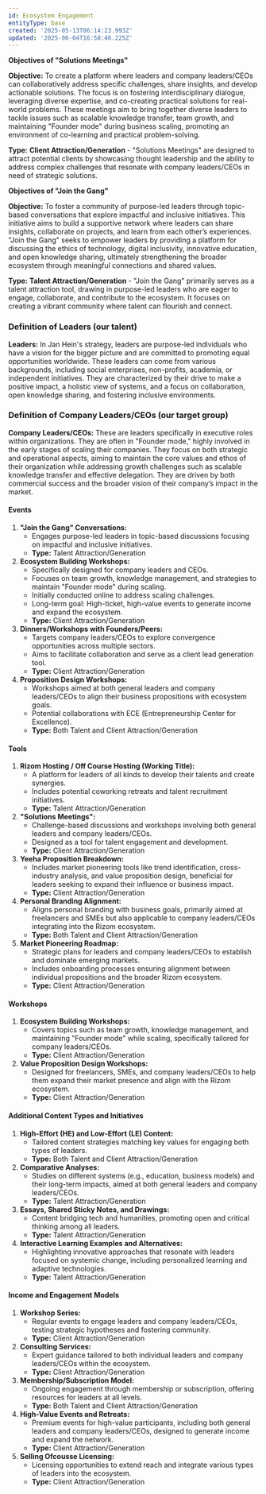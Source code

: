 ```yaml
---
id: Ecosystem Engagement
entityType: base
created: '2025-05-13T06:14:23.993Z'
updated: '2025-06-04T16:58:46.225Z'
---
```

**Objectives of "Solutions Meetings"**

**Objective:**
To create a platform where leaders and company leaders/CEOs can collaboratively address specific challenges, share insights, and develop actionable solutions. The focus is on fostering interdisciplinary dialogue, leveraging diverse expertise, and co-creating practical solutions for real-world problems. These meetings aim to bring together diverse leaders to tackle issues such as scalable knowledge transfer, team growth, and maintaining "Founder mode" during business scaling, promoting an environment of co-learning and practical problem-solving.

**Type:**
**Client Attraction/Generation** - "Solutions Meetings" are designed to attract potential clients by showcasing thought leadership and the ability to address complex challenges that resonate with company leaders/CEOs in need of strategic solutions.

**Objectives of "Join the Gang"**

**Objective:**
To foster a community of purpose-led leaders through topic-based conversations that explore impactful and inclusive initiatives. This initiative aims to build a supportive network where leaders can share insights, collaborate on projects, and learn from each other’s experiences. "Join the Gang" seeks to empower leaders by providing a platform for discussing the ethics of technology, digital inclusivity, innovative education, and open knowledge sharing, ultimately strengthening the broader ecosystem through meaningful connections and shared values.

**Type:**
**Talent Attraction/Generation** - "Join the Gang" primarily serves as a talent attraction tool, drawing in purpose-led leaders who are eager to engage, collaborate, and contribute to the ecosystem. It focuses on creating a vibrant community where talent can flourish and connect.


### **Definition of Leaders (our talent)**

**Leaders:** In Jan Hein's strategy, leaders are purpose-led individuals who have a vision for the bigger picture and are committed to promoting equal opportunities worldwide. These leaders can come from various backgrounds, including social enterprises, non-profits, academia, or independent initiatives. They are characterized by their drive to make a positive impact, a holistic view of systems, and a focus on collaboration, open knowledge sharing, and fostering inclusive environments.

### **Definition of Company Leaders/CEOs (our target group)**

**Company Leaders/CEOs:** These are leaders specifically in executive roles within organizations. They are often in "Founder mode," highly involved in the early stages of scaling their companies. They focus on both strategic and operational aspects, aiming to maintain the core values and ethos of their organization while addressing growth challenges such as scalable knowledge transfer and effective delegation. They are driven by both commercial success and the broader vision of their company’s impact in the market.

#### Events


1. **"Join the Gang" Conversations:**
   * Engages purpose-led leaders in topic-based discussions focusing on impactful and inclusive initiatives.
   * **Type:** Talent Attraction/Generation
2. **Ecosystem Building Workshops:**
   * Specifically designed for company leaders and CEOs.
   * Focuses on team growth, knowledge management, and strategies to maintain "Founder mode" during scaling.
   * Initially conducted online to address scaling challenges.
   * Long-term goal: High-ticket, high-value events to generate income and expand the ecosystem.
   * **Type:** Client Attraction/Generation
3. **Dinners/Workshops with Founders/Peers:**
   * Targets company leaders/CEOs to explore convergence opportunities across multiple sectors.
   * Aims to facilitate collaboration and serve as a client lead generation tool.
   * **Type:** Client Attraction/Generation
4. **Proposition Design Workshops:**
   * Workshops aimed at both general leaders and company leaders/CEOs to align their business propositions with ecosystem goals.
   * Potential collaborations with ECE (Entrepreneurship Center for Excellence).
   * **Type:** Both Talent and Client Attraction/Generation

#### Tools


1. **Rizom Hosting / Off Course Hosting (Working Title):**
   * A platform for leaders of all kinds to develop their talents and create synergies.
   * Includes potential coworking retreats and talent recruitment initiatives.
   * **Type:** Talent Attraction/Generation
2. **"Solutions Meetings":**
   * Challenge-based discussions and workshops involving both general leaders and company leaders/CEOs.
   * Designed as a tool for talent engagement and development.
   * **Type:** Client Attraction/Generation
3. **Yeeha Proposition Breakdown:**
   * Includes market pioneering tools like trend identification, cross-industry analysis, and value proposition design, beneficial for leaders seeking to expand their influence or business impact.
   * **Type:** Client Attraction/Generation
4. **Personal Branding Alignment:**
   * Aligns personal branding with business goals, primarily aimed at freelancers and SMEs but also applicable to company leaders/CEOs integrating into the Rizom ecosystem.
   * **Type:** Both Talent and Client Attraction/Generation
5. **Market Pioneering Roadmap:**
   * Strategic plans for leaders and company leaders/CEOs to establish and dominate emerging markets.
   * Includes onboarding processes ensuring alignment between individual propositions and the broader Rizom ecosystem.
   * **Type:** Client Attraction/Generation

#### Workshops


1. **Ecosystem Building Workshops:**
   * Covers topics such as team growth, knowledge management, and maintaining "Founder mode" while scaling, specifically tailored for company leaders/CEOs.
   * **Type:** Client Attraction/Generation
2. **Value Proposition Design Workshops:**
   * Designed for freelancers, SMEs, and company leaders/CEOs to help them expand their market presence and align with the Rizom ecosystem.
   * **Type:** Client Attraction/Generation

#### Additional Content Types and Initiatives


1. **High-Effort (HE) and Low-Effort (LE) Content:**
   * Tailored content strategies matching key values for engaging both types of leaders.
   * **Type:** Both Talent and Client Attraction/Generation
2. **Comparative Analyses:**
   * Studies on different systems (e.g., education, business models) and their long-term impacts, aimed at both general leaders and company leaders/CEOs.
   * **Type:** Talent Attraction/Generation
3. **Essays, Shared Sticky Notes, and Drawings:**
   * Content bridging tech and humanities, promoting open and critical thinking among all leaders.
   * **Type:** Talent Attraction/Generation
4. **Interactive Learning Examples and Alternatives:**
   * Highlighting innovative approaches that resonate with leaders focused on systemic change, including personalized learning and adaptive technologies.
   * **Type:** Talent Attraction/Generation

#### Income and Engagement Models


1. **Workshop Series:**
   * Regular events to engage leaders and company leaders/CEOs, testing strategic hypotheses and fostering community.
   * **Type:** Client Attraction/Generation
2. **Consulting Services:**
   * Expert guidance tailored to both individual leaders and company leaders/CEOs within the ecosystem.
   * **Type:** Client Attraction/Generation
3. **Membership/Subscription Model:**
   * Ongoing engagement through membership or subscription, offering resources for leaders at all levels.
   * **Type:** Both Talent and Client Attraction/Generation
4. **High-Value Events and Retreats:**
   * Premium events for high-value participants, including both general leaders and company leaders/CEOs, designed to generate income and expand the network.
   * **Type:** Client Attraction/Generation
5. **Selling Ofcousse Licensing:**
   * Licensing opportunities to extend reach and integrate various types of leaders into the ecosystem.
   * **Type:** Client Attraction/Generation
